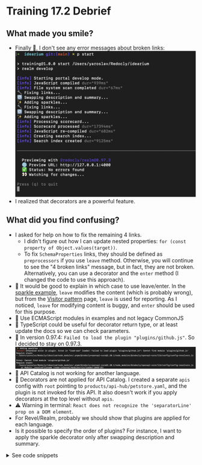 # Training 17.2 Debrief

## What made you smile?

- Finally 🎉, I don't see any error messages about broken links: ![run-realm-wthout-errors.png](./images/run-realm-wthout-errors.png)
- I realized that decorators are a powerful feature.

## What did you find confusing?

- I asked for help on how to fix the remaining 4 links.
  - I didn't figure out how I can update nested properties: `for (const property of Object.values(target))`.
  - To fix `SchemaProperties` links, they should be defined as `preprocessors` if you use `leave` method. Otherwise, you will continue to see the "4 broken links" message, but in fact, they are not broken. Alternatively, you can use a decorator and the `enter` method (I changed the code to use this approach).
- 📖 It would be good to explain in which case to use leave/enter. In the [sparkle example](https://redocly.com/docs/cli/custom-plugins/custom-decorators#decorator-example), `leave` modifies the content (which is probably wrong), but from the [Visitor pattern](https://redocly.com/docs/cli/custom-plugins/visitor) page, `leave` is used for reporting. As I noticed, `leave` for modifying content is buggy, and `enter` should be used for this purpose.
- 📖 Use ECMAScript modules in examples and not legacy CommonJS
- 📖 TypeScript could be useful for decorator return type, or at least update the docs so we can check parameters.
- 🐞 In version 0.97.4: `Failed to load the plugin "plugins/github.js"`. So I decided to stay on 0.97.3. ![0.97.4-plugin-path-issue.png](./images/0.97.4-plugin-path-issue.png)
- 🐞 API Catalog is not working for another language.
- 🐞 Decorators are not applied for API Catalog. I created a separate `apis` config with `root` pointing to `products/api-hub/petstore.yaml`, and the plugin is not invoked for this API. It also doesn't work if you apply decorators at the top level without `apis`.
- ⚠️ Warning in terminal: `React does not recognize the 'separatorLine' prop on a DOM element`.
- For Revel/Realm, probably we should show that plugins are applied for each language.
- Is it possible to specify the order of plugins? For instance, I want to apply the sparkle decorator only after swapping description and summary.

<details><summary>See code snippets</summary>

{% code-snippet file="/redocly.yaml" title="redocly.yaml" to=11  /%}

{% code-snippet file="/plugins/github.js" title="plugins/github.js" /%}

{% code-snippet file="/plugins/decorators/external-links-fix.js" title="external-links-fix.js" /%}

{% code-snippet file="/plugins/decorators/webhhoks-swap-description-and-summary.js" title="webhhoks-swap-description-and-summary.js" /%}

</details>
